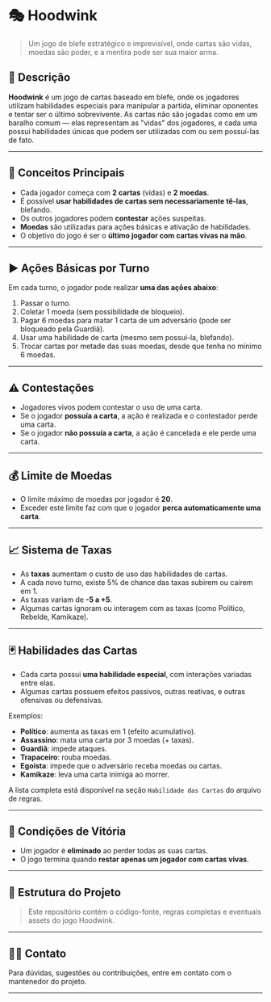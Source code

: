 # 🎭 Hoodwink

> Um jogo de blefe estratégico e imprevisível, onde cartas são vidas, moedas são poder, e a mentira pode ser sua maior arma.

## 📌 Descrição

**Hoodwink** é um jogo de cartas baseado em blefe, onde os jogadores utilizam habilidades especiais para manipular a partida, eliminar oponentes e tentar ser o último sobrevivente. As cartas não são jogadas como em um baralho comum — elas representam as "vidas" dos jogadores, e cada uma possui habilidades únicas que podem ser utilizadas com ou sem possuí-las de fato.

---

## 🧠 Conceitos Principais

- Cada jogador começa com **2 cartas** (vidas) e **2 moedas**.
- É possível **usar habilidades de cartas sem necessariamente tê-las**, blefando.
- Os outros jogadores podem **contestar** ações suspeitas.
- **Moedas** são utilizadas para ações básicas e ativação de habilidades.
- O objetivo do jogo é ser o **último jogador com cartas vivas na mão**.

---

## ▶️ Ações Básicas por Turno

Em cada turno, o jogador pode realizar **uma das ações abaixo**:

1. Passar o turno.
2. Coletar 1 moeda (sem possibilidade de bloqueio).
3. Pagar 6 moedas para matar 1 carta de um adversário (pode ser bloqueado pela Guardiã).
4. Usar uma habilidade de carta (mesmo sem possuí-la, blefando).
5. Trocar cartas por metade das suas moedas, desde que tenha no mínimo 6 moedas.

---

## ⚠️ Contestações

- Jogadores vivos podem contestar o uso de uma carta.
- Se o jogador **possuía a carta**, a ação é realizada e o contestador perde uma carta.
- Se o jogador **não possuía a carta**, a ação é cancelada e ele perde uma carta.

---

## 💰 Limite de Moedas

- O limite máximo de moedas por jogador é **20**.
- Exceder este limite faz com que o jogador **perca automaticamente uma carta**.

---

## 📈 Sistema de Taxas

- As **taxas** aumentam o custo de uso das habilidades de cartas.
- A cada novo turno, existe 5% de chance das taxas subirem ou caírem em 1.
- As taxas variam de **-5 a +5**.
- Algumas cartas ignoram ou interagem com as taxas (como Político, Rebelde, Kamikaze).

---

## 🃏 Habilidades das Cartas

- Cada carta possui **uma habilidade especial**, com interações variadas entre elas.
- Algumas cartas possuem efeitos passivos, outras reativas, e outras ofensivas ou defensivas.

Exemplos:
- **Político**: aumenta as taxas em 1 (efeito acumulativo).
- **Assassino**: mata uma carta por 3 moedas (+ taxas).
- **Guardiã**: impede ataques.
- **Trapaceiro**: rouba moedas.
- **Egoísta**: impede que o adversário receba moedas ou cartas.
- **Kamikaze**: leva uma carta inimiga ao morrer.

A lista completa está disponível na seção `Habilidade das Cartas` do arquivo de regras.

---

## 🏁 Condições de Vitória

- Um jogador é **eliminado** ao perder todas as suas cartas.
- O jogo termina quando **restar apenas um jogador com cartas vivas**.

---

## 📂 Estrutura do Projeto

> Este repositório contém o código-fonte, regras completas e eventuais assets do jogo Hoodwink.

---

## 👨‍💻 Contato

Para dúvidas, sugestões ou contribuições, entre em contato com o mantenedor do projeto.

---


